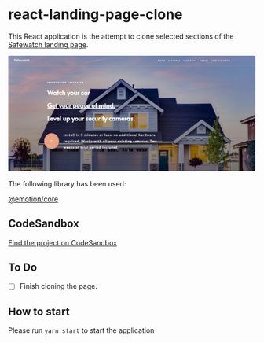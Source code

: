 # react-landing-page-clone

This React application is the attempt to clone selected sections of the [Safewatch landing page](https://usesafewatch.com/).

![Screenshot](./screenshot.jpg)

The following library has been used:

[@emotion/core](https://www.npmjs.com/package/@emotion/core)

## CodeSandbox

[Find the project on CodeSandbox](https://codesandbox.io/s/ecstatic-sea-7ykdv)

## To Do

- [ ] Finish cloning the page.

## How to start

Please run `yarn start` to start the application
